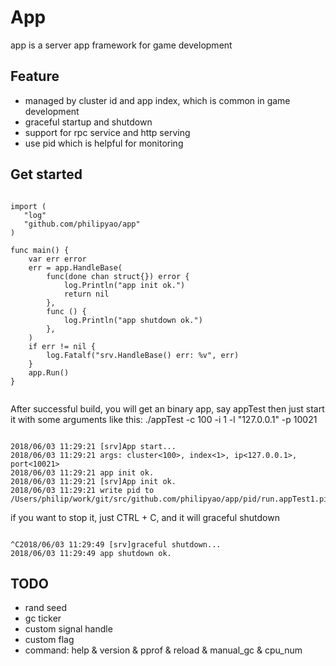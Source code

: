 # App
app is a server app framework for game development

## Feature
* managed by cluster id and app index, which is common in game development
* graceful startup and shutdown
* support for rpc service and http serving
* use pid which is helpful for monitoring
 
 ## Get started
 
 ```golang
 
 import (
    "log"
    "github.com/philipyao/app"
 )
 
 func main() {
     var err error
     err = app.HandleBase(
         func(done chan struct{}) error {
             log.Println("app init ok.")
             return nil
         },
         func () {
             log.Println("app shutdown ok.")
         },
     )
     if err != nil {
         log.Fatalf("srv.HandleBase() err: %v", err)
     }
     app.Run()
 }
     
 ```    
 
 After successful build, you will get an binary app, say appTest
 then just start it with some arguments like this:
 ./appTest -c 100 -i 1 -l "127.0.0.1" -p 10021
 
 ```
 
 2018/06/03 11:29:21 [srv]App start...
 2018/06/03 11:29:21 args: cluster<100>, index<1>, ip<127.0.0.1>, port<10021>
 2018/06/03 11:29:21 app init ok.
 2018/06/03 11:29:21 [srv]App init ok.
 2018/06/03 11:29:21 write pid to /Users/philip/work/git/src/github.com/philipyao/app/pid/run.appTest1.pid
 
 ```
 
 if you want to stop it, just CTRL + C, and it will graceful shutdown
 
 ```
 
 ^C2018/06/03 11:29:49 [srv]graceful shutdown...
 2018/06/03 11:29:49 app shutdown ok.
 
 ```

## TODO

* rand seed
* gc ticker
* custom signal handle
* custom flag
* command: help & version & pprof & reload & manual_gc & cpu_num

